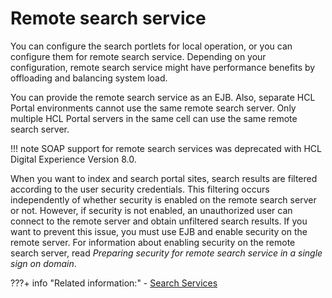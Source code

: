 # Remote search service

You can configure the search portlets for local operation, or you can configure them for remote search service. Depending on your configuration, remote search service might have performance benefits by offloading and balancing system load.

You can provide the remote search service as an EJB. Also, separate HCL Portal environments cannot use the same remote search server. Only multiple HCL Portal servers in the same cell can use the same remote search server.

!!! note
    SOAP support for remote search services was deprecated with HCL Digital Experience Version 8.0.

When you want to index and search portal sites, search results are filtered according to the user security credentials. This filtering occurs independently of whether security is enabled on the remote search server or not. However, if security is not enabled, an unauthorized user can connect to the remote server and obtain unfiltered search results. If you want to prevent this issue, you must use EJB and enable security on the remote server. For information about enabling security on the remote search server, read *Preparing security for remote search service in a single sign on domain*.

<!--
-   **[Preparing for remote search service](../admin-system/srtprrmtsrchsrv.md)**  
Get an overview of how you prepare your portal system for remote search service. You can provide remote search service by either using EJB or SOAP.
-   **[Installing remote search service by using IBM Installation Manager](../admin-system/installrssim.md)**  
View the steps to install remote search service by using IBM Installation Manager.
-   **[Installing remote search service by using manual steps](../admin-system/installrssman.md)**  
You can install remote search service by using manual steps instead of the IBM Installation Manager.
-   **[Configuring user repositories on the remote search server](../admin-system/config_user_rep_rss.md)**  
The remote search server must have the same user repositories that are configured on the HCL Portal server. For example, if your HCL Portal server is configured to an IBM Directory Server LDAP in a federated repository configuration, then the remote search server must also be configured to the same IBM Directory Server LDAP in a federated repository configuration.
-   **[Creating a single-sign on domain between HCL Portal and the remote search service](../admin-system/sso_portal_rss.md)**  
View the steps to create a single-sign on \(SSO\) domain between HCL Digital Experience and the remote search service. Set up remote search service by using EJB, since SOAP support for remote search services was deprecated with HCL Portal version 8.0.
-   **[Setting the search user ID](../admin-system/srtsttusrid.md)**  
If you work with EJB on a secure server, you need to set the search user ID on the remote search server.
-   **[Removing search collections](../install/rmv_search_coll.md)**  
If you plan to use search in a cluster, you must configure a remote search server. If you created any search collections, you must re-create them on the remote search server. If your search collection has data, export the collection before you delete it. Then, import it to the remote server.
-   **[Configuring a remote search service](../admin-system/srtcfgrmtsrchsrv.md)**  
Configure a remote search service for Portal Search.
-   **[Configuring HTTP for the seedlist servlet](../admin-system/confighttpsservlet.md)**  
Learn how to configure HTTP for the seedlist servlet. The seedlist servlet requires HTTPs by default. Therefore, when you access the servlet through HTTP, WebSphere Application Server redirects you to HTTPs. --->

???+ info "Related information:"
    - [Search Services](../manage_search/srch_srvs.md)

